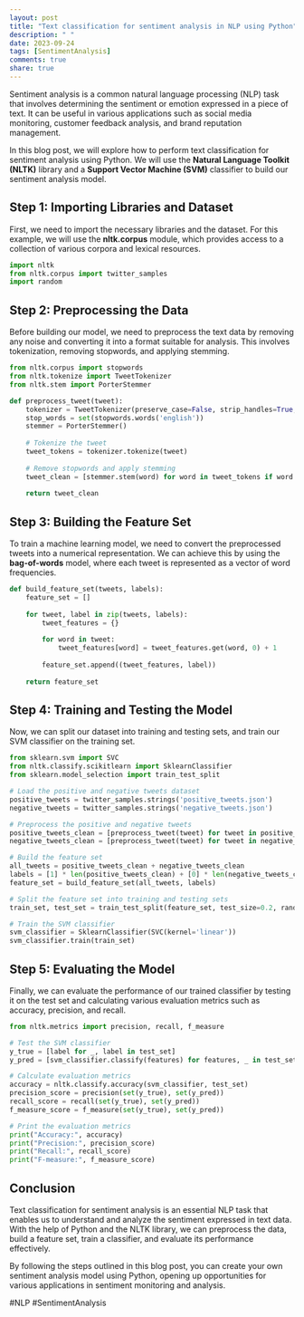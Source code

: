 ```yaml
---
layout: post
title: "Text classification for sentiment analysis in NLP using Python"
description: " "
date: 2023-09-24
tags: [SentimentAnalysis]
comments: true
share: true
---
```


Sentiment analysis is a common natural language processing (NLP) task that involves determining the sentiment or emotion expressed in a piece of text. It can be useful in various applications such as social media monitoring, customer feedback analysis, and brand reputation management.

In this blog post, we will explore how to perform text classification for sentiment analysis using Python. We will use the **Natural Language Toolkit (NLTK)** library and a **Support Vector Machine (SVM)** classifier to build our sentiment analysis model.

## Step 1: Importing Libraries and Dataset

First, we need to import the necessary libraries and the dataset. For this example, we will use the **nltk.corpus** module, which provides access to a collection of various corpora and lexical resources.

```python
import nltk
from nltk.corpus import twitter_samples
import random
```

## Step 2: Preprocessing the Data

Before building our model, we need to preprocess the text data by removing any noise and converting it into a format suitable for analysis. This involves tokenization, removing stopwords, and applying stemming.

```python
from nltk.corpus import stopwords
from nltk.tokenize import TweetTokenizer
from nltk.stem import PorterStemmer

def preprocess_tweet(tweet):
    tokenizer = TweetTokenizer(preserve_case=False, strip_handles=True, reduce_len=True)
    stop_words = set(stopwords.words('english'))
    stemmer = PorterStemmer()
    
    # Tokenize the tweet
    tweet_tokens = tokenizer.tokenize(tweet)
    
    # Remove stopwords and apply stemming
    tweet_clean = [stemmer.stem(word) for word in tweet_tokens if word not in stop_words and not word.startswith(('@', 'http'))]
    
    return tweet_clean
```

## Step 3: Building the Feature Set

To train a machine learning model, we need to convert the preprocessed tweets into a numerical representation. We can achieve this by using the **bag-of-words** model, where each tweet is represented as a vector of word frequencies.

```python
def build_feature_set(tweets, labels):
    feature_set = []
    
    for tweet, label in zip(tweets, labels):
        tweet_features = {}
        
        for word in tweet:
            tweet_features[word] = tweet_features.get(word, 0) + 1
        
        feature_set.append((tweet_features, label))
    
    return feature_set
```

## Step 4: Training and Testing the Model

Now, we can split our dataset into training and testing sets, and train our SVM classifier on the training set.

```python
from sklearn.svm import SVC
from nltk.classify.scikitlearn import SklearnClassifier
from sklearn.model_selection import train_test_split

# Load the positive and negative tweets dataset
positive_tweets = twitter_samples.strings('positive_tweets.json')
negative_tweets = twitter_samples.strings('negative_tweets.json')

# Preprocess the positive and negative tweets
positive_tweets_clean = [preprocess_tweet(tweet) for tweet in positive_tweets]
negative_tweets_clean = [preprocess_tweet(tweet) for tweet in negative_tweets]

# Build the feature set
all_tweets = positive_tweets_clean + negative_tweets_clean
labels = [1] * len(positive_tweets_clean) + [0] * len(negative_tweets_clean)
feature_set = build_feature_set(all_tweets, labels)

# Split the feature set into training and testing sets
train_set, test_set = train_test_split(feature_set, test_size=0.2, random_state=42)

# Train the SVM classifier
svm_classifier = SklearnClassifier(SVC(kernel='linear'))
svm_classifier.train(train_set)
```

## Step 5: Evaluating the Model

Finally, we can evaluate the performance of our trained classifier by testing it on the test set and calculating various evaluation metrics such as accuracy, precision, and recall.

```python
from nltk.metrics import precision, recall, f_measure

# Test the SVM classifier
y_true = [label for _, label in test_set]
y_pred = [svm_classifier.classify(features) for features, _ in test_set]

# Calculate evaluation metrics
accuracy = nltk.classify.accuracy(svm_classifier, test_set)
precision_score = precision(set(y_true), set(y_pred))
recall_score = recall(set(y_true), set(y_pred))
f_measure_score = f_measure(set(y_true), set(y_pred))

# Print the evaluation metrics
print("Accuracy:", accuracy)
print("Precision:", precision_score)
print("Recall:", recall_score)
print("F-measure:", f_measure_score)
```

## Conclusion

Text classification for sentiment analysis is an essential NLP task that enables us to understand and analyze the sentiment expressed in text data. With the help of Python and the NLTK library, we can preprocess the data, build a feature set, train a classifier, and evaluate its performance effectively.

By following the steps outlined in this blog post, you can create your own sentiment analysis model using Python, opening up opportunities for various applications in sentiment monitoring and analysis.

#NLP #SentimentAnalysis